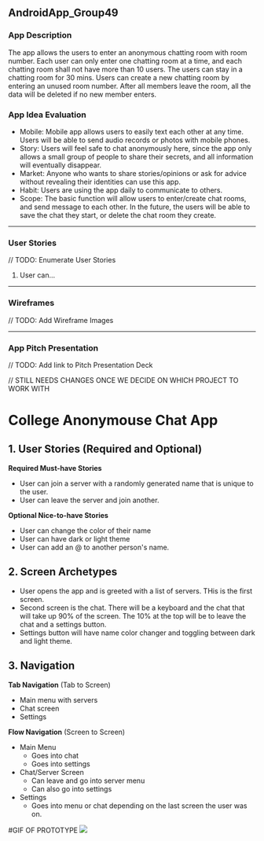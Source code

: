 ## AndroidApp_Group49

### App Description
The app allows the users to enter an anonymous chatting room with room number. Each user can only enter one chatting room at a time, and each chatting room shall not have more than 10 users. The users can stay in a chatting room for 30 mins. Users can create a new chatting room by entering an unused room number. After all members leave the room, all the data will be deleted if no new member enters.

### App Idea Evaluation
- Mobile: Mobile app allows users to easily text each other at any time. Users will be able to send audio records or photos with mobile phones.
- Story: Users will feel safe to chat anonymously here, since the app only allows a small group of people to share their secrets, and all information will eventually disappear.
- Market: Anyone who wants to share stories/opinions or ask for advice without revealing their identities can use this app.
- Habit: Users are using the app daily to communicate to others.
- Scope: The basic function will allow users to enter/create chat rooms, and send message to each other. In the future, the users will be able to save the chat they start, or delete the chat room they create.

---

### User Stories
// TODO: Enumerate User Stories
1. User can...

---

### Wireframes
// TODO: Add Wireframe Images

---

### App Pitch Presentation
// TODO: Add link to Pitch Presentation Deck

// STILL NEEDS CHANGES ONCE WE DECIDE ON WHICH PROJECT TO WORK WITH



# College Anonymouse Chat App

## 1. User Stories (Required and Optional)

**Required Must-have Stories**

 * User can join a server with a randomly generated name that is unique to the user.
 * User can leave the server and join another.

**Optional Nice-to-have Stories**

 * User can change the color of their name
 * User can have dark or light theme
 * User can add an @ to another person's name.

## 2. Screen Archetypes

 * User opens the app and is greeted with a list of servers. THis is the first screen.
 * Second screen is the chat. There will be a keyboard and the chat that will take up 90% of the screen. The 10% at the top will be to leave the chat and a settings button.
 * Settings button will have name color changer and toggling between dark and light theme.

## 3. Navigation

**Tab Navigation** (Tab to Screen)

 * Main menu with servers
 * Chat screen
 * Settings

**Flow Navigation** (Screen to Screen)

 * Main Menu
   * Goes into chat
   * Goes into settings
 * Chat/Server Screen
   * Can leave and go into server menu
   * Can also go into settings
 * Settings
    * Goes into menu or chat depending on the last screen the user was on.
    
    
#GIF OF PROTOTYPE
<img src="https://i.imgur.com/vm54Ymq.gif"></img>
